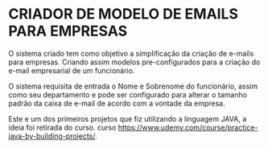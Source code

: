 # CRIADOR DE MODELO DE EMAILS PARA EMPRESAS

O sistema criado tem como objetivo a simplificação da criação de e-mails para empresas.
Criando assim modelos pre-configurados para a criação do e-mail empresarial de um funcionário.

O sistema requisita de entrada o Nome e Sobrenome do funcionário, assim como seu departamento
e pode ser configurado para alterar o tamanho padrão da caixa de e-mail de acordo com a vontade
da empresa.

Este e um dos primeiros projetos que fiz utilizando a linguagem JAVA, a ideia foi retirada do curso.
curso https://www.udemy.com/course/practice-java-by-building-projects/.

